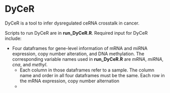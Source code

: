 
# DyCeR
DyCeR is a tool to infer dysregulated ceRNA crosstalk in cancer.  

Scripts to run DyCeR are in **run_DyCeR.R**. Required input for DyCeR include: 
* Four dataframes for gene-level information of mRNA and miRNA expression, copy number alteration, and DNA methylation. The corresponding variable names used in **run_DyCeR.R** are _mRNA_, _miRNA_, _cna_, and _methyl_. 
  - Each column in those dataframes refer to a sample. The column name and order in all four dataframes must be the same. Each row in the mRNA expression, copy number alternation
  - 